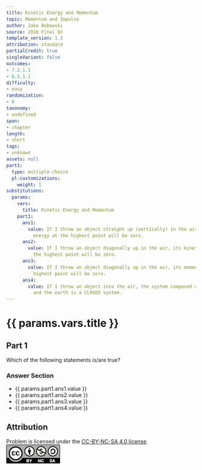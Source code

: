 ```yaml
---
title: Kinetic Energy and Momentum
topic: Momentum and Impulse
author: Jake Bobowski
source: 2016 Final Q3
template_version: 1.3
attribution: standard
partialCredit: true
singleVariant: false
outcomes:
- 7.2.1.1
- 6.5.1.1
difficulty:
- easy
randomization:
- 0
taxonomy:
- undefined
span:
- chapter
length:
- short
tags:
- unknown
assets: null
part1:
  type: multiple-choice
  pl-customizations:
    weight: 1
substitutions:
  params:
    vars:
      title: Kinetic Energy and Momentum
    part1:
      ans1:
        value: If I throw an object straight up (vertically) in the air, its kinetic
          energy at the highest point will be zero.
      ans2:
        value: If I throw an object diagonally up in the air, its kinetic energy at
          the highest point will be zero.
      ans3:
        value: If I throw an object diagonally up in the air, its momentum at the
          highest point will be zero.
      ans4:
        value: If I throw an object into the air, the system composed of the object
          and the earth is a CLOSED system.
---
```

# {{ params.vars.title }}

## Part 1

Which of the following statements is/are true?

### Answer Section

- {{ params.part1.ans1.value }}
- {{ params.part1.ans2.value }}
- {{ params.part1.ans3.value }}
- {{ params.part1.ans4.value }}

## Attribution

Problem is licensed under the [CC-BY-NC-SA 4.0 license](https://creativecommons.org/licenses/by-nc-sa/4.0/).<br> ![The Creative Commons 4.0 license requiring attribution-BY, non-commercial-NC, and share-alike-SA license.](https://raw.githubusercontent.com/firasm/bits/master/by-nc-sa.png)
